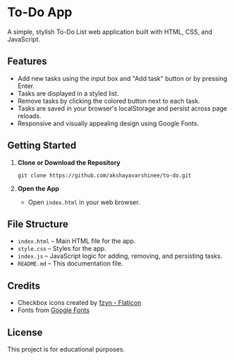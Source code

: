 # To-Do App

A simple, stylish To-Do List web application built with HTML, CSS, and JavaScript.

## Features

- Add new tasks using the input box and "Add task" button or by pressing Enter.
- Tasks are displayed in a styled list.
- Remove tasks by clicking the colored button next to each task.
- Tasks are saved in your browser's localStorage and persist across page reloads.
- Responsive and visually appealing design using Google Fonts.

## Getting Started

1. **Clone or Download the Repository**

   ```
   git clone https://github.com/akshayavarshinee/to-do.git
   ```

2. **Open the App**

   - Open `index.html` in your web browser.

## File Structure

- `index.html` – Main HTML file for the app.
- `style.css` – Styles for the app.
- `index.js` – JavaScript logic for adding, removing, and persisting tasks.
- `README.md` – This documentation file.

## Credits

- Checkbox icons created by [fzyn - Flaticon](https://www.flaticon.com/free-icons/checkbox)
- Fonts from [Google Fonts](https://fonts.google.com/)

## License

This project is for educational purposes.
